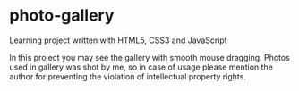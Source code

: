 # photo-gallery
Learning project written with HTML5, CSS3 and JavaScript

In this project you may see the gallery with smooth mouse dragging. Photos used in gallery was shot by me, so in case of usage please mention the author for preventing the violation of intellectual property rights.
